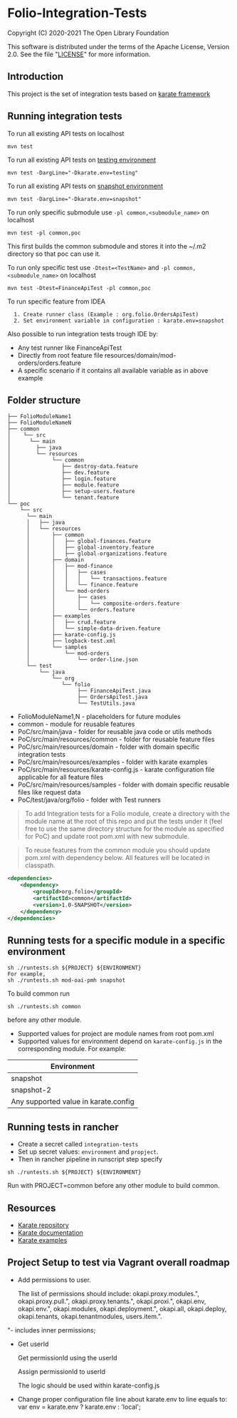 # Folio-Integration-Tests

Copyright (C) 2020-2021 The Open Library Foundation

This software is distributed under the terms of the Apache License,
Version 2.0. See the file "[LICENSE](LICENSE)" for more information.

## Introduction
This project is the set of integration tests based on [karate framework](https://github.com/karatelabs/karate)
## Running integration tests

To run all existing API tests on localhost
```
mvn test
```

To run all existing API tests on [testing environment](https://folio-testing-okapi.dev.folio.org:443)
```
mvn test -DargLine="-Dkarate.env=testing"
```

To run all existing API tests on [snapshot environment](https://folio-snapshot-okapi.dev.folio.org:443)
```
mvn test -DargLine="-Dkarate.env=snapshot"
```

To run only specific submodule use `-pl common,<submodule_name>` on localhost
```
mvn test -pl common,poc
```

This first builds the common submodule and stores it into the ~/.m2 directory so that poc can use it.

To run only specific test use `-Dtest=<TestName>` and `-pl common,<submodule_name>` on localhost
```
mvn test -Dtest=FinanceApiTest -pl common,poc
```

To run specific feature from IDEA
```
  1. Create runner class (Example : org.folio.OrdersApiTest)
  2. Set environment variable in configuration : karate.env=snapshot
```
  


Also possible to run integration tests trough IDE by:
- Any test runner like FinanceApiTest
- Directly from root feature file resources/domain/mod-orders/orders.feature
- A specific scenario if it contains all available variable as in above example

## Folder structure
```
├── FolioModuleName1
├── FolioModuleNameN
├── common
│    └── src
│      └── main
│        ├── java
│        └── resources
│             └── common
│                ├── destroy-data.feature
│                ├── dev.feature
│                ├── login.feature
│                ├── module.feature
│                ├── setup-users.feature
│                └── tenant.feature
└── poc
    └── src
      └── main
      │   ├── java
      │   └── resources
      │       ├── common
      │       │   ├── global-finances.feature
      │       │   ├── global-inventory.feature
      │       │   ├── global-organizations.feature
      │       ├── domain
      │       │   ├── mod-finance
      │       │   │   ├── cases
      │       │   │   │   └── transactions.feature
      │       │   │   └── finance.feature
      │       │   └── mod-orders
      │       │       ├── cases
      │       │       │   └── composite-orders.feature
      │       │       └── orders.feature
      │       ├── examples
      │       │   ├── crud.feature
      │       │   └── simple-data-driven.feature
      │       ├── karate-config.js
      │       ├── logback-test.xml
      │       └── samples
      │           └── mod-orders
      │               └── order-line.json
      └── test
          └── java
              └── org
                 └── folio
                      ├── FinanceApiTest.java
                      ├── OrdersApiTest.java
                      └── TestUtils.java
```
- FolioModuleName1,N - placeholders for future modules
- common - module for reusable features
- PoC/src/main/java - folder for reusable java code or utils methods
- PoC/src/main/resources/common - folder for reusable feature files
- PoC/src/main/resources/domain - folder with domain specific integration tests
- PoC/src/main/resources/examples - folder with karate examples
- PoC/src/main/resources/karate-config.js - karate configuration file applicable for all feature files
- PoC/src/main/resources/samples - folder with domain specific reusable files like request data
- PoC/test/java/org/folio - folder with Test runners 

> To add Integration tests for a Folio module, create a directory with the module name at the root of this repo and put the tests under it (feel free to use the same directory structure for the module as specified for PoC) and update root pom.xml with new submodule.

> To reuse features from the common module you should update pom.xml with dependency below. All features will be located in classpath.
```xml
<dependencies>
    <dependency>
        <groupId>org.folio</groupId>
        <artifactId>common</artifactId>
        <version>1.0-SNAPSHOT</version>
    </dependency>
</dependencies>
```

## Running tests for a specific module in a specific environment
```
sh ./runtests.sh ${PROJECT} ${ENVIRONMENT}
For example, 
sh ./runtests.sh mod-oai-pmh snapshot
``` 

To build common run
```
sh ./runtests.sh common
```
before any other module.

* Supported values for project are module names from root pom.xml
* Supported values for environment depend on `karate-config.js` in the corresponding module. 
For example:

| Environment                               |
| ----------------------------------------- |
| snapshot                                  |
| snapshot-2                                |
| Any supported value in karate.config      |

## Running tests in rancher 
* Create a secret called `integration-tests`
* Set up secret values: `environment` and `propject`. 
* Then in rancher pipeline in runscript step specify 
```
sh ./runtests.sh ${PROJECT} ${ENVIRONMENT}
```

Run with PROJECT=common before any other module to build common.

## Resources
- [Karate repository](https://github.com/karatelabs/karate)
- [Karate documentation](https://karatelabs.github.io/karate/)
- [Karate examples](https://github.com/karatelabs/karate/tree/master/karate-demo)

## Project Setup to test via Vagrant overall roadmap

- Add permissions to user. 

    The list of permissions should include: 
    okapi.proxy.modules.", okapi.proxy.pull.", okapi.proxy.tenants.", okapi.proxi.", 
    okapi.env, okapi.env.", okapi.modules, okapi.deployment.", okapi.all, okapi.deploy, 
    okapi.tenants, okapi.tenantmodules, users.item.".

"- includes inner permissions; 

- Get userId

    Get permissionId using the userId

    Assign permissionId to userId

    The logic should be used within karate-config.js


- Change proper configuration file line about karate.env to line equals to:
var env = karate.env ? karate.env : 'local';
